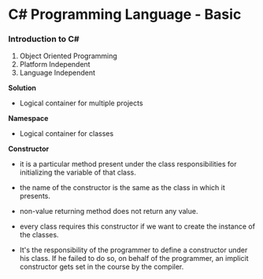 # C# Programming Language - Basic

### Introduction to C#

1. Object Oriented Programming
2. Platform Independent
3. Language Independent

**Solution**
 - Logical container for multiple projects
 
 **Namespace**
 - Logical container for classes

**Constructor**
- it is a particular method present under the class responsibilities for initializing the variable of that class.

- the name of the constructor is the same as the class in which it presents.

- non-value returning method does not return any value.

- every class requires this constructor if we want to create the instance of the classes.

- It's the responsibility of the programmer to define a constructor under his class. If he failed to do so, on behalf of the programmer, an implicit constructor gets set in the course by the compiler.
